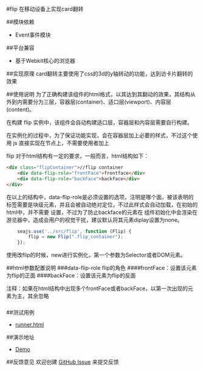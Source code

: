 #flip
在移动设备上实现card翻转

##模块依赖
- Event事件模块

##平台兼容
- 基于Webkit核心的浏览器

##实现原理
card翻转主要使用了css的3d的y轴转动的功能，达到访卡片翻转的效果

##使用说明
为了正确构建该组件的html格式，以其达到其翻动的效果，其结构从外到内需要分为三层，容器层(container)、适口层(viewport)、内容层(content)。

在构建 flip 实例中，该组件会自动构建适口层，容器层和内容层需要自行构建。

在实例化的过程中，为了保证功能实现，会在容器层加上必要的样式，不过这个使用 js 直接实现在节点上，不需要使用者加上

flip 对于html结构有一定的要求，一般而言，html结构如下：
```html
<div class="flipContainer">//flip container
    <div data-flip-role="frontFace">frontface</div>
    <div data-flip-role="backFace">backface</div>
</div>
```
在以上的结构中，data-flip-role是必须设置的选项，注明是哪个面，被该表明的标签需要是块级元素，并且会被自动绝对定位，不过此样式会自动加载，在初始的html中，并不需要
设置，不过为了防止backface的元素在 组件初始化中会渲染在游览器中，造成会用户的视觉干扰，建议默认将其元素diplay设置为none。
```js
    seajs.use('../src/flip', function (Flip) {
        flip = new Flip(".flip_container");
    });
```
使用改flip的时候，new进行实例化，第一个参数为Selector或者DOM元素。

##html参数配置说明
###data-flip-role flip的角色
####frontFace：设置该元素为flip的正面
####backFace：设置该元素为flip的反面

注释：如果在html结构中出现多个frontFace或者backFace，以第一次出现的元素为主，其余忽略
###


##测试用例
- [runner.html](../lib/storage/tests/runner.html)

##演示地址
- [Demo](../lib/storage/examples/flip.html)

##反馈意见
欢迎创建 [GitHub Issue](http://github.com/alipay/handy/issues/new) 来提交反馈